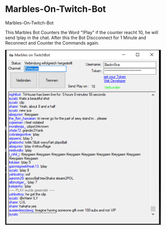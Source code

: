 # Marbles-On-Twitch-Bot
Marbles-On-Twitch-Bot

This Marbles Bot Counters the Word "!Play" if the counter reacht 10, he will send !play in the chat. After this the Bot Discconnect for 1 Minute and Reconnect and Counter the Commands again.

![](https://github.com/Blackn0va/Marbles-On-Twitch-Bot/blob/master/Bot.PNG)
 
